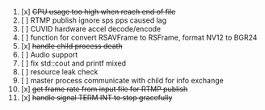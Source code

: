 1. [x] ~~CPU usage too high when reach end of file~~
2. [ ] RTMP publish ignore sps pps caused lag
3. [ ] CUVID hardware accel decode/encode
4. [ ] function for convert RSAVFrame to RSFrame, format NV12 to BGR24
5. [x] ~~handle child process death~~
6. [ ] Audio support
7. [ ] fix std::cout and printf mixed
8. [ ] resource leak check
9. [ ] master process communicate with child for info exchange
10. [x] ~~get frame rate from input file for RTMP publish~~
11. [x] ~~handle signal TERM INT to stop gracefully~~
